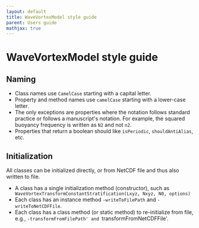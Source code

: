 ```yaml
---
layout: default
title: WaveVortexModel style guide
parent: Users guide
mathjax: true
---
```


#  WaveVortexModel style guide

## Naming

- Class names use `CamelCase` starting with a capital letter.
- Property and method names use `camelCase` starting with a lower-case letter.
- The only exceptions are properties where the notation follows standard practice or follows a manuscript's notation. For example, the squared buoyancy frequency is written as `N2` and not `n2`.
- Properties that return a boolean should like `isPeriodic`, `shouldAntiAlias`, etc.

## Initialization

All classes can be initialized directly, or from NetCDF file and thus also written to file. 

- A class has a single initialization method (constructor), such as ` WaveVortexTransformConstantStratification(Lxyz, Nxyz, N0, options)`
- Each class has an instance method `-writeToFilePath` and `-writeToNetCDFFile`.
- Each class has a class method (or static method) to re-initialize from file, e.g., `-transformFromFilePath' and `transformFromNetCDFFile'.



